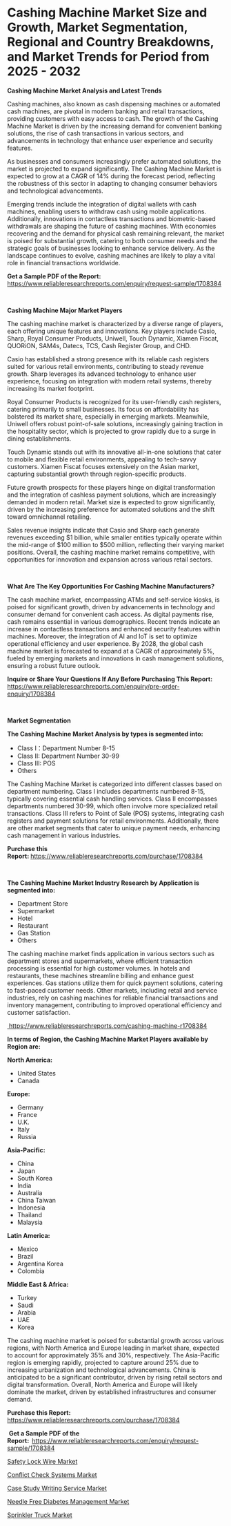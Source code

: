 <p><h1>Cashing Machine Market Size and Growth, Market Segmentation, Regional and Country Breakdowns, and Market Trends for Period from 2025 -  2032</h1></p><p><strong>Cashing Machine Market Analysis and Latest Trends</strong></p>
<p><p>Cashing machines, also known as cash dispensing machines or automated cash machines, are pivotal in modern banking and retail transactions, providing customers with easy access to cash. The growth of the Cashing Machine Market is driven by the increasing demand for convenient banking solutions, the rise of cash transactions in various sectors, and advancements in technology that enhance user experience and security features. </p><p>As businesses and consumers increasingly prefer automated solutions, the market is projected to expand significantly. The Cashing Machine Market is expected to grow at a CAGR of 14% during the forecast period, reflecting the robustness of this sector in adapting to changing consumer behaviors and technological advancements. </p><p>Emerging trends include the integration of digital wallets with cash machines, enabling users to withdraw cash using mobile applications. Additionally, innovations in contactless transactions and biometric-based withdrawals are shaping the future of cashing machines. With economies recovering and the demand for physical cash remaining relevant, the market is poised for substantial growth, catering to both consumer needs and the strategic goals of businesses looking to enhance service delivery. As the landscape continues to evolve, cashing machines are likely to play a vital role in financial transactions worldwide.</p></p>
<p><strong>Get a Sample PDF of the Report:&nbsp;</strong> <a href="https://www.reliableresearchreports.com/enquiry/request-sample/1708384?utm_campaign=7&utm_medium=2&utm_source=Github&utm_content=ia&utm_term=10012025&utm_id=cashing-machine">https://www.reliableresearchreports.com/enquiry/request-sample/1708384</a></p>
<p>&nbsp;</p>
<p><strong>Cashing Machine Major Market Players</strong></p>
<p><p>The cashing machine market is characterized by a diverse range of players, each offering unique features and innovations. Key players include Casio, Sharp, Royal Consumer Products, Uniwell, Touch Dynamic, Xiamen Fiscat, QUORiON, SAM4s, Datecs, TCS, Cash Register Group, and CHD.</p><p>Casio has established a strong presence with its reliable cash registers suited for various retail environments, contributing to steady revenue growth. Sharp leverages its advanced technology to enhance user experience, focusing on integration with modern retail systems, thereby increasing its market footprint.</p><p>Royal Consumer Products is recognized for its user-friendly cash registers, catering primarily to small businesses. Its focus on affordability has bolstered its market share, especially in emerging markets. Meanwhile, Uniwell offers robust point-of-sale solutions, increasingly gaining traction in the hospitality sector, which is projected to grow rapidly due to a surge in dining establishments.</p><p>Touch Dynamic stands out with its innovative all-in-one solutions that cater to mobile and flexible retail environments, appealing to tech-savvy customers. Xiamen Fiscat focuses extensively on the Asian market, capturing substantial growth through region-specific products.</p><p>Future growth prospects for these players hinge on digital transformation and the integration of cashless payment solutions, which are increasingly demanded in modern retail. Market size is expected to grow significantly, driven by the increasing preference for automated solutions and the shift toward omnichannel retailing.</p><p>Sales revenue insights indicate that Casio and Sharp each generate revenues exceeding $1 billion, while smaller entities typically operate within the mid-range of $100 million to $500 million, reflecting their varying market positions. Overall, the cashing machine market remains competitive, with opportunities for innovation and expansion across various retail sectors.</p></p>
<p>&nbsp;</p>
<p><strong>What Are The Key Opportunities For Cashing Machine Manufacturers?</strong></p>
<p><p>The cash machine market, encompassing ATMs and self-service kiosks, is poised for significant growth, driven by advancements in technology and consumer demand for convenient cash access. As digital payments rise, cash remains essential in various demographics. Recent trends indicate an increase in contactless transactions and enhanced security features within machines. Moreover, the integration of AI and IoT is set to optimize operational efficiency and user experience. By 2028, the global cash machine market is forecasted to expand at a CAGR of approximately 5%, fueled by emerging markets and innovations in cash management solutions, ensuring a robust future outlook.</p></p>
<p><strong>Inquire or Share Your Questions If Any Before Purchasing This Report:</strong> <a href="https://www.reliableresearchreports.com/enquiry/pre-order-enquiry/1708384?utm_campaign=7&utm_medium=2&utm_source=Github&utm_content=ia&utm_term=10012025&utm_id=cashing-machine">https://www.reliableresearchreports.com/enquiry/pre-order-enquiry/1708384</a></p>
<p>&nbsp;</p>
<p><strong>Market Segmentation</strong></p>
<p><strong>The Cashing Machine Market Analysis by types is segmented into:</strong></p>
<p><ul><li>Class I：Department Number 8-15</li><li>Class II: Department Number 30-99</li><li>Class III: POS</li><li>Others</li></ul></p>
<p><p>The Cashing Machine Market is categorized into different classes based on department numbering. Class I includes departments numbered 8-15, typically covering essential cash handling services. Class II encompasses departments numbered 30-99, which often involve more specialized retail transactions. Class III refers to Point of Sale (POS) systems, integrating cash registers and payment solutions for retail environments. Additionally, there are other market segments that cater to unique payment needs, enhancing cash management in various industries.</p></p>
<p><strong>Purchase this Report:&nbsp;</strong><a href="https://www.reliableresearchreports.com/purchase/1708384?utm_campaign=7&utm_medium=2&utm_source=Github&utm_content=ia&utm_term=10012025&utm_id=cashing-machine">https://www.reliableresearchreports.com/purchase/1708384</a></p>
<p>&nbsp;</p>
<p><strong>The Cashing Machine Market Industry Research by Application is segmented into:</strong></p>
<p><ul><li>Department Store</li><li>Supermarket</li><li>Hotel</li><li>Restaurant</li><li>Gas Station</li><li>Others</li></ul></p>
<p><p>The cashing machine market finds application in various sectors such as department stores and supermarkets, where efficient transaction processing is essential for high customer volumes. In hotels and restaurants, these machines streamline billing and enhance guest experiences. Gas stations utilize them for quick payment solutions, catering to fast-paced customer needs. Other markets, including retail and service industries, rely on cashing machines for reliable financial transactions and inventory management, contributing to improved operational efficiency and customer satisfaction.</p></p>
<p><a href="https://www.reliableresearchreports.com/cashing-machine-r1708384?utm_campaign=7&utm_medium=2&utm_source=Github&utm_content=ia&utm_term=10012025&utm_id=cashing-machine">&nbsp;https://www.reliableresearchreports.com/cashing-machine-r1708384</a></p>
<p><strong>In terms of Region, the Cashing Machine Market Players available by Region are:</strong></p>
<p>
    <p> <strong> North America: </strong>
        <ul>
            <li>United States</li>
            <li>Canada</li>
        </ul>
        </p> 
    <p> <strong> Europe: </strong>
        <ul>
            <li>Germany</li>
            <li>France</li>
            <li>U.K.</li>
            <li>Italy</li>
            <li>Russia</li>
        </ul>
        </p> 
    <p> <strong> Asia-Pacific: </strong>
        <ul>
            <li>China</li>
            <li>Japan</li>
            <li>South Korea</li>
            <li>India</li>
            <li>Australia</li>
            <li>China Taiwan</li>
            <li>Indonesia</li>
            <li>Thailand</li>
            <li>Malaysia</li>
        </ul>
        </p> 
    <p> <strong> Latin America: </strong>
        <ul>
            <li>Mexico</li>
            <li>Brazil</li>
            <li>Argentina Korea</li>
            <li>Colombia</li>
        </ul>
        </p> 
    <p> <strong> Middle East & Africa: </strong>
        <ul>
            <li>Turkey</li>
            <li>Saudi</li>
            <li>Arabia</li>
            <li>UAE</li>
            <li>Korea</li>
        </ul>
    </p>
    </p>
<p><p>The cashing machine market is poised for substantial growth across various regions, with North America and Europe leading in market share, expected to account for approximately 35% and 30%, respectively. The Asia-Pacific region is emerging rapidly, projected to capture around 25% due to increasing urbanization and technological advancements. China is anticipated to be a significant contributor, driven by rising retail sectors and digital transformation. Overall, North America and Europe will likely dominate the market, driven by established infrastructures and consumer demand.</p></p>
<p><strong>Purchase this Report: </strong><a href="https://www.reliableresearchreports.com/purchase/1708384?utm_campaign=7&utm_medium=2&utm_source=Github&utm_content=ia&utm_term=10012025&utm_id=cashing-machine">https://www.reliableresearchreports.com/purchase/1708384</a></p>
<p>&nbsp;<strong>Get a Sample PDF of the Report:&nbsp;&nbsp;</strong><a href="https://www.reliableresearchreports.com/enquiry/request-sample/1708384?utm_campaign=7&utm_medium=2&utm_source=Github&utm_content=ia&utm_term=10012025&utm_id=cashing-machine">https://www.reliableresearchreports.com/enquiry/request-sample/1708384</a></p>
<p><strong></strong></p>
<p><p><a href="https://github.com/AshrafKhan865/Market-Research-Report-List-1/blob/main/safety-lock-wire-market.md?utm_campaign=7&utm_medium=2&utm_source=Github&utm_content=ia&utm_term=10012025&utm_id=cashing-machine">Safety Lock Wire Market</a></p><p><a href="https://github.com/gullattedenna/Market-Research-Report-List-1/blob/main/conflict-check-systems-market.md?utm_campaign=7&utm_medium=2&utm_source=Github&utm_content=ia&utm_term=10012025&utm_id=cashing-machine">Conflict Check Systems Market</a></p><p><a href="https://github.com/chungwimbu4/Market-Research-Report-List-1/blob/main/case-study-writing-service-market.md?utm_campaign=7&utm_medium=2&utm_source=Github&utm_content=ia&utm_term=10012025&utm_id=cashing-machine">Case Study Writing Service Market</a></p><p><a href="https://github.com/bmorecock/Market-Research-Report-List-5/blob/main/needle-free-diabetes-management-market.md?utm_campaign=7&utm_medium=2&utm_source=Github&utm_content=ia&utm_term=10012025&utm_id=cashing-machine">Needle Free Diabetes Management Market</a></p><p><a href="https://github.com/ilonaenterline65/Market-Research-Report-List-1/blob/main/sprinkler-truck-market.md?utm_campaign=7&utm_medium=2&utm_source=Github&utm_content=ia&utm_term=10012025&utm_id=cashing-machine">Sprinkler Truck Market</a></p></p>